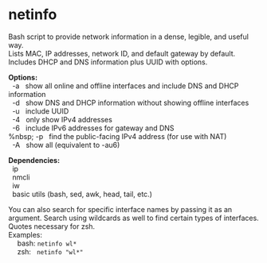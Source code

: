 # netinfo
Bash script to provide network information in a  dense, legible, and useful way. <br>
Lists MAC, IP addresses, network ID, and default gateway by default.  Includes DHCP and DNS information plus UUID with options.

<b>Options:</b>
<br>&nbsp;&nbsp;-a &nbsp; show all online and offline interfaces and include DNS and DHCP information
<br>&nbsp;&nbsp;-d &nbsp; show DNS and DHCP information without showing offline interfaces
<br>&nbsp;&nbsp;-u &nbsp; include UUID
<br>&nbsp;&nbsp;-4 &nbsp; only show IPv4 addresses
<br>&nbsp;&nbsp;-6 &nbsp; include IPv6 addresses for gateway and DNS
<br>%nbsp;&nbsp;-p &nbsp; find the public-facing IPv4 address (for use with NAT)
<br>&nbsp;&nbsp;-A &nbsp; show all (equivalent to -au6)

<b>Dependencies:</b><br>
&nbsp;&nbsp;ip <br>
&nbsp;&nbsp;nmcli <br>
&nbsp;&nbsp;iw <br>
&nbsp;&nbsp;basic utils (bash, sed, awk, head, tail, etc.)

You can also search for specific interface names by passing it as an argument.  Search using wildcards as well to find certain types of interfaces.  Quotes necessary for zsh. <br>
Examples:<br>
&emsp; bash:  `netinfo wl*` <br>
&emsp; zsh:&nbsp;&nbsp;  `netinfo "wl*"`
